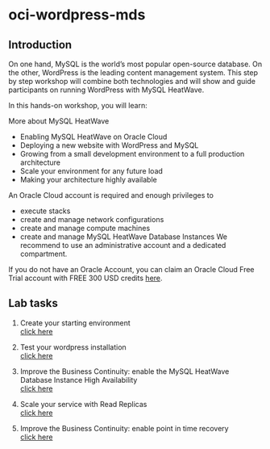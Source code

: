 # oci-wordpress-mds

## Introduction
On one hand, MySQL is the world’s most popular open-source database. On the other, WordPress is the leading content management system. This step by step workshop will combine both technologies and will show and guide participants on running WordPress with MySQL HeatWave.

In this hands-on workshop, you will learn:

More about MySQL HeatWave
- Enabling MySQL HeatWave on Oracle Cloud
- Deploying a new website with WordPress and MySQL
- Growing from a small development environment to a full production architecture
- Scale your environment for any future load
- Making your architecture highly available

An Oracle Cloud account is required and enough privileges to 
- execute stacks
- create and manage network configurations
- create and manage compute machines
- create and manage MySQL HeatWave Database Instances
We recommend to use an administrative account and a dedicated compartment.

If you do not have an Oracle Account, you can claim an Oracle Cloud Free Trial account with FREE 300 USD credits [here](https://www.oracle.com/cloud/free/).

## Lab tasks

1. Create your starting environment  
[click here](./lab_preparation.md)

2. Test your wordpress installation  
[click here](./wordpress_test_installation.md)

3. Improve the Business Continuity: enable the MySQL HeatWave Database Instance High Availability  
[click here](./mds_enable_ha.md)

4. Scale your service with Read Replicas  
[click here](./mds_read_replicas)

5. Improve the Business Continuity: enable point in time recovery  
[click here](./mds_enable_pitr.md)

